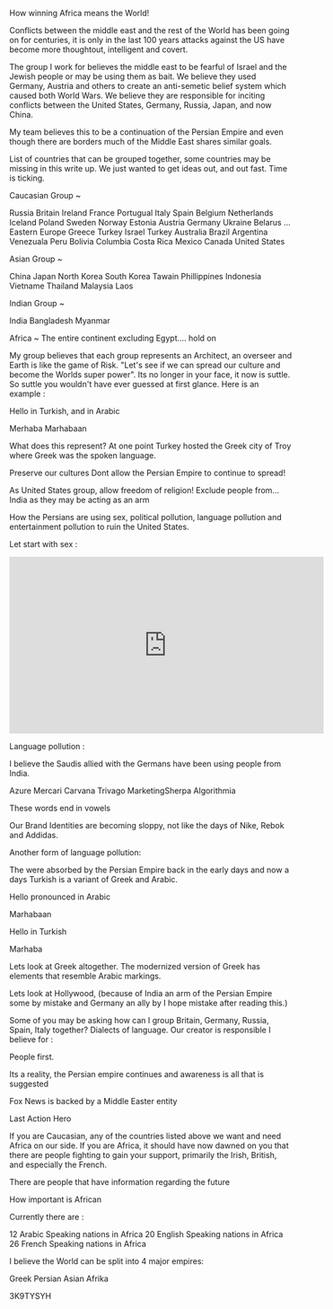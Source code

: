 

How winning Africa means the World!


Conflicts between the middle east and the rest of the World has been going on for centuries, it is only in the last 100 years attacks against the US have become more thoughtout, intelligent and covert.

The group I work for believes the middle east to be fearful of Israel and the Jewish people or may be using them as bait.
We believe they used Germany, Austria and others to create an anti-semetic belief system which caused both World Wars.
We believe they are responsible for inciting conflicts between the United States, Germany, Russia, Japan, and now China. 

My team believes this to be a continuation of the Persian Empire and even though there are borders much of the Middle East shares similar goals.


List of countries that can be grouped together, some countries may be missing in this write up. We just wanted to get ideas out, and out fast. Time is ticking.


Caucasian Group ~

Russia
Britain
Ireland
France
Portugual
Italy
Spain
Belgium
Netherlands
Iceland
Poland
Sweden
Norway
Estonia
Austria
Germany
Ukraine
Belarus
... Eastern Europe
Greece Turkey
Israel
Turkey
Australia
Brazil
Argentina
Venezuala
Peru
Bolivia
Columbia
Costa Rica
Mexico
Canada
United States




Asian Group ~

China
Japan
North Korea
South Korea
Tawain
Phillippines
Indonesia
Vietname
Thailand
Malaysia
Laos



Indian Group ~

India
Bangladesh
Myanmar


Africa ~ The entire continent excluding Egypt.... hold on



My group believes that each group represents an Architect, an overseer and Earth is like the game of Risk. "Let's see if we can spread our culture and become the Worlds super power". Its no longer in your face, it now is suttle. So suttle you wouldn't have ever guessed at first glance. Here is an example : 

Hello in Turkish, and in Arabic


Merhaba 
Marhabaan


What does this represent? At one point Turkey hosted the Greek city of Troy where Greek was the spoken language.


Preserve our cultures
Dont allow the Persian Empire to continue to spread!

As United States group, allow freedom of religion!
Exclude people from... India as they may be acting as an arm


How the Persians are using sex, political pollution, language pollution and entertainment pollution to ruin the United States.

Let start with sex : 

<iframe width="560" height="315" src="https://www.youtube.com/embed/2uMsLPlPfJo" frameborder="0" allow="accelerometer; autoplay; encrypted-media; gyroscope; picture-in-picture" allowfullscreen></iframe>


Language pollution : 

I believe the Saudis allied with the Germans have been using people from India. 

Azure
Mercari
Carvana
Trivago
MarketingSherpa
Algorithmia

These words end in vowels

Our Brand Identities are becoming sloppy, not like the days of Nike, Rebok and Addidas.

Another form of language pollution:

The were absorbed by the Persian Empire back in the early days and now a days Turkish is a variant of Greek and Arabic.

Hello pronounced in Arabic

Marhabaan

Hello in Turkish

Marhaba

Lets look at Greek altogether. The modernized version of Greek has elements that resemble Arabic markings.


Lets look at Hollywood, (because of India an arm of the Persian Empire some by mistake and Germany an ally by I hope mistake after reading this.)




Some of you may be asking how can I group Britain, Germany, Russia, Spain, Italy together? Dialects of language. Our creator is responsible I believe for :

People first.


Its a reality, the Persian empire continues and awareness is all that is suggested


Fox News is backed by a Middle Easter entity

Last Action Hero



If you are Caucasian, any of the countries listed above we want and need Africa on our side. If you are Africa, it should have now dawned on you that there are people fighting to gain your support, primarily the Irish, British, and especially the French.




There are people that have information regarding the future


How important is African

Currently there are : 

12 Arabic Speaking nations in Africa
20 English Speaking nations in Africa
26 French Speaking nations in Africa

I believe the World can be split into 4 major empires:

Greek
Persian
Asian
Afrika









3K9TYSYH








